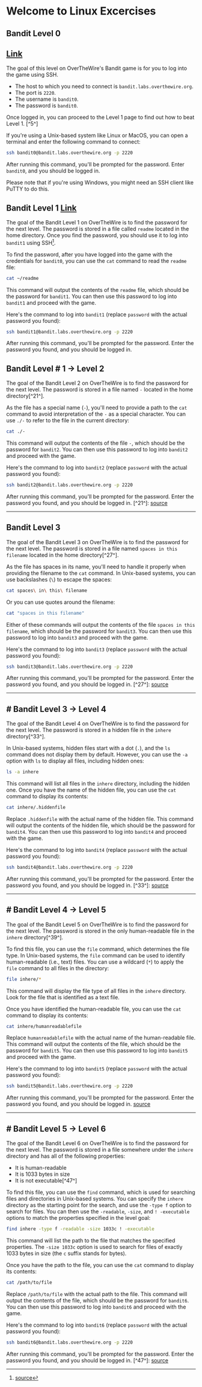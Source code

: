 # Welcome to Linux Excercises

## Bandit Level 0
## [Link](https://overthewire.org/wargames/bandit/bandit0.html)
The goal of this level on OverTheWire's Bandit game is for you to log into the game using SSH. 

- The host to which you need to connect is `bandit.labs.overthewire.org`.
- The port is `2220`.
- The username is `bandit0`.
- The password is `bandit0`.

Once logged in, you can proceed to the Level 1 page to find out how to beat Level 1. [^5^]

If you're using a Unix-based system like Linux or MacOS, you can open a terminal and enter the following command to connect:

```bash
ssh bandit0@bandit.labs.overthewire.org -p 2220
```

After running this command, you'll be prompted for the password. Enter `bandit0`, and you should be logged in.

Please note that if you're using Windows, you might need an SSH client like PuTTY to do this.

## Bandit Level 1 [Link](https://overthewire.org/wargames/bandit/bandit1.html)

The goal of the Bandit Level 1 on OverTheWire is to find the password for the next level. The password is stored in a file called `readme` located in the home directory. Once you find the password, you should use it to log into `bandit1` using SSH[^13^].

To find the password, after you have logged into the game with the credentials for `bandit0`, you can use the `cat` command to read the `readme` file:

```bash
cat ~/readme
```

This command will output the contents of the `readme` file, which should be the password for `bandit1`. You can then use this password to log into `bandit1` and proceed with the game.

Here's the command to log into `bandit1` (replace `password` with the actual password you found):

```bash
ssh bandit1@bandit.labs.overthewire.org -p 2220
```

After running this command, you'll be prompted for the password. Enter the password you found, and you should be logged in.

[^13^]: [source](https://overthewire.org/wargames/bandit/bandit1.html)

## Bandit Level # 1 → Level 2

The goal of the Bandit Level 2 on OverTheWire is to find the password for the next level. The password is stored in a file named `-` located in the home directory[^21^].

As the file has a special name (`-`), you'll need to provide a path to the `cat` command to avoid interpretation of the `-` as a special character. You can use `./-` to refer to the file in the current directory:

```bash
cat ./-
```

This command will output the contents of the file `-`, which should be the password for `bandit2`. You can then use this password to log into `bandit2` and proceed with the game.

Here's the command to log into `bandit2` (replace `password` with the actual password you found):

```bash
ssh bandit2@bandit.labs.overthewire.org -p 2220
```

After running this command, you'll be prompted for the password. Enter the password you found, and you should be logged in.   [^21^]: [source](https://overthewire.org/wargames/bandit/bandit2.html)

----
## Bandit Level 3
The goal of the Bandit Level 3 on OverTheWire is to find the password for the next level. The password is stored in a file named `spaces in this filename` located in the home directory[^27^].

As the file has spaces in its name, you'll need to handle it properly when providing the filename to the `cat` command. In Unix-based systems, you can use backslashes (`\`) to escape the spaces:

```bash
cat spaces\ in\ this\ filename
```

Or you can use quotes around the filename:

```bash
cat "spaces in this filename"
```

Either of these commands will output the contents of the file `spaces in this filename`, which should be the password for `bandit3`. You can then use this password to log into `bandit3` and proceed with the game.

Here's the command to log into `bandit3` (replace `password` with the actual password you found):

```bash
ssh bandit3@bandit.labs.overthewire.org -p 2220
```

After running this command, you'll be prompted for the password. Enter the password you found, and you should be logged in. [^27^]: [source](https://overthewire.org/wargames/bandit/bandit3.html)


---

## # Bandit Level 3 → Level 4

The goal of the Bandit Level 4 on OverTheWire is to find the password for the next level. The password is stored in a hidden file in the `inhere` directory[^33^].

In Unix-based systems, hidden files start with a dot (`.`), and the `ls` command does not display them by default. However, you can use the `-a` option with `ls` to display all files, including hidden ones:

```bash
ls -a inhere
```

This command will list all files in the `inhere` directory, including the hidden one. Once you have the name of the hidden file, you can use the `cat` command to display its contents:

```bash
cat inhere/.hiddenfile
```

Replace `.hiddenfile` with the actual name of the hidden file. This command will output the contents of the hidden file, which should be the password for `bandit4`. You can then use this password to log into `bandit4` and proceed with the game.

Here's the command to log into `bandit4` (replace `password` with the actual password you found):

```bash
ssh bandit4@bandit.labs.overthewire.org -p 2220
```

After running this command, you'll be prompted for the password. Enter the password you found, and you should be logged in.  [^33^]: [source](https://overthewire.org/wargames/bandit/bandit4.html)

---

## # Bandit Level 4 → Level 5
The goal of the Bandit Level 5 on OverTheWire is to find the password for the next level. The password is stored in the only human-readable file in the `inhere` directory[^39^].

To find this file, you can use the `file` command, which determines the file type. In Unix-based systems, the `file` command can be used to identify human-readable (i.e., text) files. You can use a wildcard (`*`) to apply the `file` command to all files in the directory:

```bash
file inhere/*
```

This command will display the file type of all files in the `inhere` directory. Look for the file that is identified as a text file.

Once you have identified the human-readable file, you can use the `cat` command to display its contents:

```bash
cat inhere/humanreadablefile
```

Replace `humanreadablefile` with the actual name of the human-readable file. This command will output the contents of the file, which should be the password for `bandit5`. You can then use this password to log into `bandit5` and proceed with the game.

Here's the command to log into `bandit5` (replace `password` with the actual password you found):

```bash
ssh bandit5@bandit.labs.overthewire.org -p 2220
```

After running this command, you'll be prompted for the password. Enter the password you found, and you should be logged in.   [source](https://overthewire.org/wargames/bandit/bandit5.html)

---

## # Bandit Level 5 → Level 6

The goal of the Bandit Level 6 on OverTheWire is to find the password for the next level. The password is stored in a file somewhere under the `inhere` directory and has all of the following properties:

- It is human-readable
- It is 1033 bytes in size
- It is not executable[^47^]

To find this file, you can use the `find` command, which is used for searching files and directories in Unix-based systems. You can specify the `inhere` directory as the starting point for the search, and use the `-type f` option to search for files. You can then use the `-readable`, `-size`, and `! -executable` options to match the properties specified in the level goal:

```bash
find inhere -type f -readable -size 1033c ! -executable
```

This command will list the path to the file that matches the specified properties. The `-size 1033c` option is used to search for files of exactly 1033 bytes in size (the `c` suffix stands for bytes).

Once you have the path to the file, you can use the `cat` command to display its contents:

```bash
cat /path/to/file
```

Replace `/path/to/file` with the actual path to the file. This command will output the contents of the file, which should be the password for `bandit6`. You can then use this password to log into `bandit6` and proceed with the game.

Here's the command to log into `bandit6` (replace `password` with the actual password you found):

```bash
ssh bandit6@bandit.labs.overthewire.org -p 2220
```

After running this command, you'll be prompted for the password. Enter the password you found, and you should be logged in. [^47^]: [source](https://overthewire.org/wargames/bandit/bandit6.html)
